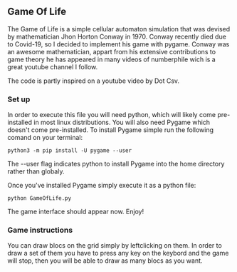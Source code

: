 ## Game Of Life

The Game of Life is a simple cellular automaton simulation that was devised by mathematician Jhon Horton Conway in 1970. 
Conway recently died due to Covid-19, so I decided to implement his game with pygame. Conway was an awesome mathematician, appart from his extensive contributions to game theory he has appeared in many videos of numberphile wich is a great youtube channel I follow.

The code is partly inspired on a youtube video by Dot Csv.

### Set up

In order to execute this file you will need python, which will likely come pre-installed in most linux distributions.
You will also need Pygame which doesn't come pre-installed.
To install Pygame simple run the following comand on your terminal:

```
python3 -m pip install -U pygame --user
```

The --user flag indicates python to install Pygame into the home directory rather than globaly.


Once you've installed Pygame simply execute it as a python file:

```
python GameOfLife.py
```

The game interface should appear now.
Enjoy!


### Game instructions

You can draw blocs on the grid simply by leftclicking on them. In order to draw a set of them you have to press any key on the keybord and the game will stop, then you will be able to draw as many blocs as you want.

